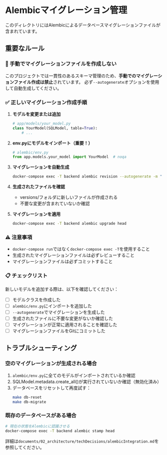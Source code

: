 # Alembicマイグレーション管理

このディレクトリにはAlembicによるデータベースマイグレーションファイルが含まれています。

## 重要なルール

### 🚫 手動でマイグレーションファイルを作成しない

このプロジェクトでは一貫性のあるスキーマ管理のため、**手動でのマイグレーションファイル作成は禁止**されています。
必ず`--autogenerate`オプションを使用して自動生成してください。

### ✅ 正しいマイグレーション作成手順

1. **モデルを変更または追加**
   ```python
   # app/models/your_model.py
   class YourModel(SQLModel, table=True):
       # ...
   ```

2. **env.pyにモデルをインポート（重要！）**
   ```python
   # alembic/env.py
   from app.models.your_model import YourModel  # noqa
   ```

3. **マイグレーションを自動生成**
   ```bash
   docker-compose exec -T backend alembic revision --autogenerate -m "説明"
   ```

4. **生成されたファイルを確認**
   - versions/フォルダに新しいファイルが作成される
   - 不要な変更が含まれていないか確認

5. **マイグレーションを適用**
   ```bash
   docker-compose exec -T backend alembic upgrade head
   ```

### ⚠️ 注意事項

- `docker-compose run`ではなく`docker-compose exec -T`を使用すること
- 生成されたマイグレーションファイルは必ずレビューすること
- マイグレーションファイルは必ずコミットすること

### 📋 チェックリスト

新しいモデルを追加する際は、以下を確認してください：

- [ ] モデルクラスを作成した
- [ ] `alembic/env.py`にインポートを追加した
- [ ] `--autogenerate`でマイグレーションを生成した
- [ ] 生成されたファイルに不要な変更がないか確認した
- [ ] マイグレーションが正常に適用されることを確認した
- [ ] マイグレーションファイルをGitにコミットした

## トラブルシューティング

### 空のマイグレーションが生成される場合

1. `alembic/env.py`に全てのモデルがインポートされているか確認
2. SQLModel.metadata.create_all()が実行されていないか確認（無効化済み）
3. データベースをリセットして再度試す：
   ```bash
   make db-reset
   make db-migrate
   ```

### 既存のデータベースがある場合

```bash
# 現在の状態をAlembicに認識させる
docker-compose exec -T backend alembic stamp head
```

詳細は`documents/02_architecture/techDecisions/alembicIntegration.md`を参照してください。